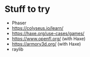 # Stuff to try
- Phaser
- https://colyseus.io/learn/
- https://haxe.org/use-cases/games/
- https://www.openfl.org/ (with Haxe)
- https://armory3d.org/ (with Haxe)
- raylib
